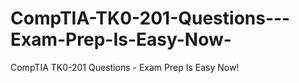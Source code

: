 # CompTIA-TK0-201-Questions---Exam-Prep-Is-Easy-Now-
CompTIA TK0-201 Questions - Exam Prep Is Easy Now!
